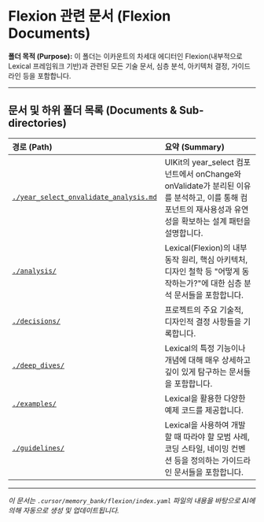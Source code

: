 # Flexion 관련 문서 (Flexion Documents)

**폴더 목적 (Purpose):** 이 폴더는 이카운트의 차세대 에디터인 Flexion(내부적으로 Lexical 프레임워크 기반)과 관련된 모든 기술 문서, 심층 분석, 아키텍처 결정, 가이드라인 등을 포함합니다.

---

## 문서 및 하위 폴더 목록 (Documents & Sub-directories)

| 경로 (Path)                                                                    | 요약 (Summary)                                                                                                                                             |
| :----------------------------------------------------------------------------- | :--------------------------------------------------------------------------------------------------------------------------------------------------------- |
| [`./year_select_onvalidate_analysis.md`](./year_select_onvalidate_analysis.md) | UIKit의 year_select 컴포넌트에서 onChange와 onValidate가 분리된 이유를 분석하고, 이를 통해 컴포넌트의 재사용성과 유연성을 확보하는 설계 패턴을 설명합니다. |
| [`./analysis/`](./analysis/)                                                   | Lexical(Flexion)의 내부 동작 원리, 핵심 아키텍처, 디자인 철학 등 "어떻게 동작하는가?"에 대한 심층 분석 문서들을 포함합니다.                                |
| [`./decisions/`](./decisions/)                                                 | 프로젝트의 주요 기술적, 디자인적 결정 사항들을 기록합니다.                                                                                                 |
| [`./deep_dives/`](./deep_dives/)                                               | Lexical의 특정 기능이나 개념에 대해 매우 상세하고 깊이 있게 탐구하는 문서들을 포함합니다.                                                                  |
| [`./examples/`](./examples/)                                                   | Lexical을 활용한 다양한 예제 코드를 제공합니다.                                                                                                            |
| [`./guidelines/`](./guidelines/)                                               | Lexical을 사용하여 개발할 때 따라야 할 모범 사례, 코딩 스타일, 네이밍 컨벤션 등을 정의하는 가이드라인 문서들을 포함합니다.                                 |

---

_이 문서는 `.cursor/memory_bank/flexion/index.yaml` 파일의 내용을 바탕으로 AI에 의해 자동으로 생성 및 업데이트됩니다._
